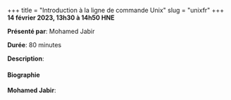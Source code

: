 +++
title = "Introduction à la ligne de commande Unix"
slug = "unixfr"
+++
**14 février 2023, 13h30 à 14h50 HNE**

**Présenté par**: Mohamed Jabir

**Durée**: 80 minutes

**Description**:

#### Biographie

**Mohamed Jabir**:

<!-- {{< vimeo 690948795 >}} -->
<!-- <br> -->

<!-- - [Watch this session on Vimeo](https://vimeo.com/690948795) -->
